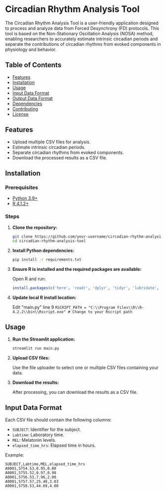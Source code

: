 # Circadian Rhythm Analysis Tool

The Circadian Rhythm Analysis Tool is a user-friendly application designed to process and analyze data from Forced Desynchrony (FD) protocols. This tool is based on the Non-Stationary Oscillation Analysis (NOSA) method, enabling researchers to accurately estimate intrinsic circadian periods and separate the contributions of circadian rhythms from evoked components in physiology and behavior.

## Table of Contents

- [Features](#features)
- [Installation](#installation)
- [Usage](#usage)
- [Input Data Format](#input-data-format)
- [Output Data Format](#output-data-format)
- [Dependencies](#dependencies)
- [Contributing](#contributing)
- [License](#license)

## Features

- Upload multiple CSV files for analysis.
- Estimate intrinsic circadian periods.
- Separate circadian rhythms from evoked components.
- Download the processed results as a CSV file.

## Installation

### Prerequisites

- [Python 3.9+](https://www.python.org/downloads/)
- [R 4.1.2+](https://cran.r-project.org/mirrors.html)

### Steps

1. **Clone the repository:**

    ```sh
    git clone https://github.com/your-username/circadian-rhythm-analysis-tool.git
    cd circadian-rhythm-analysis-tool
    ```

2. **Install Python dependencies:**

    ```sh
    pip install -r requirements.txt
    ```

3. **Ensure R is installed and the required packages are available:**

    Open R and run:

    ```r
    install.packages(c('here', 'readr', 'dplyr', 'tidyr', 'lubridate', 'numbers', 'Matrix', 'nlme'), repos='http://cran.us.r-project.org')
    ```

4. **Update local R install location:**

   Edit "main.py" line 9
   ```RSCRIPT_PATH = "C:\\Program Files\\R\\R-4.2.2\\bin\\Rscript.exe" # Change to your Rscript path ```


## Usage

1. **Run the Streamlit application:**

    ```sh
    streamlit run main.py
    ```

2. **Upload CSV files:**

    Use the file uploader to select one or multiple CSV files containing your data.

3. **Download the results:**

    After processing, you can download the results as a CSV file.

## Input Data Format

Each CSV file should contain the following columns:

- `SUBJECT`: Identifier for the subject.
- `Labtime`: Laboratory time.
- `MEL`: Melatonin levels.
- `elapsed_time_hrs`: Elapsed time in hours.

Example:

```csv
SUBJECT,Labtime,MEL,elapsed_time_hrs
A0001,5754.53,0.95,0.00
A0001,5755.52,0.97,0.98
A0001,5756.53,7.96,2.00
A0001,5757.57,25.48,3.03
A0001,5758.53,44.69,4.00
